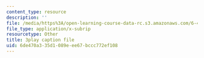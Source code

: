 ```yaml
---
content_type: resource
description: ''
file: /media/https%3A/open-learning-course-data-rc.s3.amazonaws.com/6-450-principles-of-digital-communications-i-fall-2006/6de470a335d1089eee67bccc772ef108_zB9aY8tzd74.srt
file_type: application/x-subrip
resourcetype: Other
title: 3play caption file
uid: 6de470a3-35d1-089e-ee67-bccc772ef108
---
```

